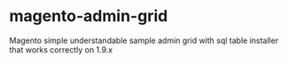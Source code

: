 # magento-admin-grid
Magento simple understandable sample admin grid with sql table installer that works correctly on 1.9.x
